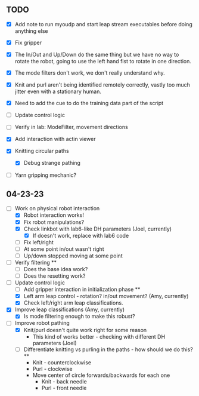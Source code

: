 ## TODO

- [x] Add note to run myoudp and start leap stream executables before doing anything else
- [x] Fix gripper
- [x] The In/Out and Up/Down do the same thing but we have no way to rotate the robot, going to use the left hand fist to rotate in one direction.
- [x] The mode filters don't work, we don't really understand why. 
- [x] Knit and purl aren't being identified remotely correctly, vastly too much jitter even with a stationary human.
- [x] Need to add the cue to do the training data part of the script
- [ ] Update control logic
- [ ] Verify in lab: ModeFilter, movement directions
- [x] Add interaction with actin viewer
- [x] Knitting circular paths
    - [x] Debug strange pathing
- [ ] Yarn gripping mechanic?


## 04-23-23
- [ ] Work on physical robot interaction
    - [x] Robot interaction works!
    - [x] Fix robot manipulations?
    - [x] Check linkbot with lab6-like DH parameters (Joel, currently)
        - [x] If doesn't work, replace with lab6 code
    - [ ] Fix left/right
    - [ ] At some point in/out wasn't right
    - [ ] Up/down stopped moving at some point
- [ ] Verify filtering **
    - [ ] Does the base idea work?
    - [ ] Does the resetting work?
- [ ] Update control logic
    - [ ] Add gripper interaction in initialization phase **
    - [x] Left arm leap control - rotation? in/out movement? (Amy, currently)
    - [x] Check left/right arm leap classifications.
- [x] Improve leap classifications (Amy, currently)
    - [x] Is mode filtering enough to make this robust?
- [ ] Improve robot pathing
    - [x] Knit/purl doesn't quite work right for some reason
        - This kind of works better - checking with different DH parameters (Joel)
    - [ ] Differentiate knitting vs purling in the paths - how should we do this? **
        - Knit - counterclockwise
        - Purl - clockwise
        - Move center of circle forwards/backwards for each one
            - Knit - back needle
            - Purl - front needle